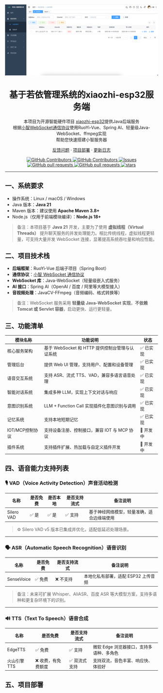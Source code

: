 [![Banners](docs/images/index.png)](https://github.com/dbcjl/RuoYi-xiaozhi)

<h1 align="center">基于若依管理系统的xiaozhi-esp32服务端</h1>

<p align="center">
本项目为开源智能硬件项目
<a href="https://github.com/78/xiaozhi-esp32" target="_blank">xiaozhi-esp32</a>提供Java后端服务<br/>
根据<a href="https://github.com/78/xiaozhi-esp32/blob/main/docs/websocket.md" target="_blank">小智WebSocket通信协议</a>使用RuoYi-Vue、Spring AI、轻量级Java-WebSocket、ffmpeg实现<br/>
帮助您快速搭建小智服务器
</p>

<p align="center">
<a href="https://github.com/dbcjl/RuoYi-xiaozhi/issues" target="_blank">反馈问题</a>
· <a href="./README.md#项目部署" target="_blank">项目部署</a>
· <a href="https://github.com/dbcjl/RuoYi-xiaozhi/releases" target="_blank">更新日志</a>
</p>
<p align="center">
  <a href="https://github.com/dbcjl/RuoYi-xiaozhi/releases">
    <img alt="GitHub Contributors" src="https://img.shields.io/github/v/release/dbcjl/RuoYi-xiaozhi?logo=docker" />
  </a>
  <a href="https://github.com/dbcjl/RuoYi-xiaozhi/graphs/contributors">
    <img alt="GitHub Contributors" src="https://img.shields.io/github/contributors/dbcjl/RuoYi-xiaozhi?logo=github" />
  </a>
  <a href="https://github.com/dbcjl/RuoYi-xiaozhi/issues">
    <img alt="Issues" src="https://img.shields.io/github/issues/dbcjl/RuoYi-xiaozhi?color=0088ff" />
  </a>
  <a href="https://github.com/dbcjl/RuoYi-xiaozhi/pulls">
    <img alt="GitHub pull requests" src="https://img.shields.io/github/issues-pr/dbcjl/RuoYi-xiaozhi?color=0088ff" />
  </a>
  <a href="https://github.com/dbcjl/RuoYi-xiaozhi/blob/main/LICENSE">
    <img alt="GitHub pull requests" src="https://img.shields.io/badge/license-MIT-white?labelColor=black" />
  </a>
  <a href="https://github.com/dbcjl/RuoYi-xiaozhi">
    <img alt="stars" src="https://img.shields.io/github/stars/dbcjl/RuoYi-xiaozhi?color=ffcb47&labelColor=black" />
  </a>
</p>

---

## 一、系统要求

- 操作系统：Linux / macOS / Windows
- Java 版本：**Java 21**
- Maven 版本：建议使用 **Apache Maven 3.8+**
- Node.js（仅用于前端模块编译）：**Node.js 18+**

> 备注：本项目基于 **Java 21** 开发，主要为了使用 **虚拟线程（Virtual Threads）** 提升聊天服务的并发处理能力。相比传统线程，虚拟线程更轻量，可支持大量并发 WebSocket 连接，显著提高系统吞吐量和响应性能。

## 二、项目技术栈

- **后端框架**：RuoYi-Vue 后端子项目（Spring Boot）
- **通信协议**：<a href="https://github.com/78/xiaozhi-esp32/blob/main/docs/websocket.md" target="_blank">小智 WebSocket 通信协议</a>
- **WebSocket 库**：Java-WebSocket（轻量级嵌入式服务）
- **AI 接口**：Spring AI（OpenAI / 百度 / 阿里等大模型接入）
- **音视频处理**：JavaCV-FFmpeg（音频编码、格式转换等）

> 备注：WebSocket 服务采用 **轻量级 Java-WebSocket 实现**，**不依赖 Tomcat 或 Servlet 容器**，启动更快、运行更轻量。

## 三、功能清单

| 模块名称           | 功能说明                             | 状态       |
|--------------------|----------------------------------|------------|
| 核心服务架构       | 基于 WebSocket 和 HTTP 提供控制台管理与认证系统 | ✅ 已实现   |
| 管理后台           | 提供 Web UI 管理，支持用户、配置和设备管理        | ✅ 已实现   |
| 语音交互系统       | 支持 ASR、流式 TTS、VAD，兼容多语言语音处理      | ✅ 已实现   |
| 智能对话系统       | 集成多种 LLM，实现上下文对话与响应              | ✅ 已实现   |
| 意图识别系统       | LLM + Function Call 实现插件化意图识别与调用 | ✅ 已实现   |
| 记忆系统           | 支持本地短期记忆                         | ✅ 已实现   |
| IOT/MCP控制协议    | 支持设备注册、控制接口，兼容 IOT 与 MCP 协议      | 🔧 开发中   |
| 插件系统           | 支持插件扩展、热加载与自定义插件开发               | 🔧 开发中   |


## 四、语音能力支持列表

### 🎙️ VAD（Voice Activity Detection）声音活动检测

| 名称         | 是否免费 | 是否本地 | 是否支持流式 | 备注说明                                       |
|--------------|----------|----------|----------------|------------------------------------------------|
| Silero VAD   | ✅ 是     | ✅ 是     | ✅ 支持        | 基于神经网络模型，轻量准确，适合边缘端使用      |

> ⚙️ Silero VAD v5 版本已集成并优化，适配低延迟处理场景。

---

### 🗣️ ASR（Automatic Speech Recognition）语音识别

| 名称         | 是否免费 | 是否支持流式 | 备注说明                 |
|--------------|----------|--------|--------------------------|
| SenseVoice   | ✅ 免费  | ❌ 不支持  | 本地化私有部署，适配 ESP32 上传音频 |

> 备注：未来可扩展 Whisper、AliASR、百度 ASR 等大模型方案，支持多语种和更复杂环境下的识别。

---

### 🔊 TTS（Text To Speech）语音合成

| 名称             | 是否免费       | 是否支持流式 | 备注说明                    |
|------------------|------------|----------------|-------------------------|
| EdgeTTS          | ✅ 免费       | ✅ 支持        | 微软 Edge 浏览器接口，支持多语种、多角色 |
| 火山引擎 TTS     | ❌ 收费，有免费额度 | ✅ 双流式支持 | 支持双流，音色丰富、响应快、体验好       |

## 五、项目部署
